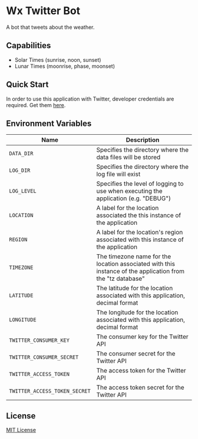 # Wx Twitter Bot

A bot that tweets about the weather.

## Capabilities

- Solar Times (sunrise, noon, sunset)
- Lunar Times (moonrise, phase, moonset)

## Quick Start

In order to use this application with Twitter, developer credentials are required. Get them [here](https://developer.twitter.com/).

## Environment Variables

| Name | Description |
| ---- | ----------- |
| `DATA_DIR` | Specifies the directory where the data files will be stored |
| `LOG_DIR` | Specifies the directory where the log file will exist |
| `LOG_LEVEL` | Specifies the level of logging to use when executing the application (e.g. "DEBUG") |
| `LOCATION` | A label for the location associated the this instance of the application |
| `REGION` | A label for the location's region associated with this instance of the application |
| `TIMEZONE` | The timezone name for the location associated with this instance of the application from the "tz database" |
| `LATITUDE` | The latitude for the location associated with this application, decimal format |
| `LONGITUDE` | The longitude for the location associated with this application, decimal format |
| `TWITTER_CONSUMER_KEY` | The consumer key for the Twitter API |
| `TWITTER_CONSUMER_SECRET` | The consumer secret for the Twitter API |
| `TWITTER_ACCESS_TOKEN` | The access token for the Twitter API |
| `TWITTER_ACCESS_TOKEN_SECRET` | The access token secret for the Twitter API |

## License

[MIT License](https://github.com/jnsnkrllive/wx-twitter-bot/blob/master/LICENSE)
